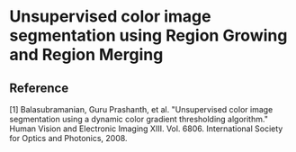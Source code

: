 # Unsupervised color image segmentation using Region Growing and Region Merging


## Reference
[1] Balasubramanian, Guru Prashanth, et al. "Unsupervised color image segmentation using a dynamic color gradient thresholding algorithm." Human Vision and Electronic Imaging XIII. Vol. 6806. International Society for Optics and Photonics, 2008.
